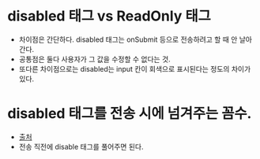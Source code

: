 # disabled 태그 vs ReadOnly 태그 
- 차이점은 간단하다. disabled 태그는 onSubmit 등으로 전송하려고 할 때 안 날아간다. 
- 공통점은 둘다 사용자가 그 값을 수정할 수 없다는 것. 
- 또다른 차이점으로는 disabled는 input 칸이 회색으로 표시된다는 정도의 차이가 있다. 

# disabled 태그를 전송 시에 넘겨주는 꼼수. 
- [출처](https://m.blog.naver.com/PostView.nhn?blogId=jxs2&logNo=220239654321&proxyReferer=https:%2F%2Fwww.google.com%2F)
- 전송 직전에 disable 태그를 풀어주면 된다. 
